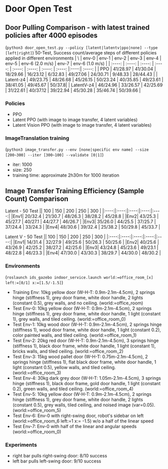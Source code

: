 # Door Open Test

## Door Pulling Comparison - with latest trained policies after 4000 episodes
(```python3 door_open_test.py --policy [latent|latentv|ppo|none] --type [left|right]```)
50-Test, Success count/average steps of different policies applied in different environments
| \ | env-0 | env-1 | env-2 | env-3 | env-4 | env-5 | env-6 (2.0 m/s) | env-7 | env-6 (1.0 m/s) |
| :----: | :----: | :----: | :----: | :----: | :----: | :----: | :----: |:----:| :----: |
| PPO | 41/28.97 | 41/30.04 | 18/29.66 | 16/23.12 | 6/32.83 | 49/27.06 | 24/30.71 | 9/48.33 | 28/44.43 |
| Latent-z4 | 49/23.75 | 48/26.68 | 45/26.15 | 50/23.24 | 40/35.85 | 49/23.61 | 38/41.05 | 49/45.67 | 50/37.8|
| LatentV-z4 | 46/24.96 | 33/26.57 | 42/25.69 | 31/22.61 | 40/37.12 | 39/22.94 | 45/30.28 | 35/46.74 | 50/39.66 |
### Policies
- PPO
- Latent PPO (with image to image transfer, 4 latent variables)
- Latent Vision PPO (with image to image transfer, 4 latent variables)

### ImageTranslation training
(```python3 image_transfer.py --env [none|specific env name] --size [200~300] --iter [300~100] --validate [0|1]```)
- iter: 1000
- size: 250
- training time: approximate 2h30m for 1000 iteration

## Image Transfer Training Efficiency (Sample Count) Comparison
Latent - 50 Test
|\| 100 | 150 | 200 | 250 | 300 |
|:----:|:----:|:----:|:----:|:----:|
|Env1| 20/32.4 | 21/30.7 | 48/26.3 | 38/28.2 | 45/28.8 |
|Env2| 43/25.3 | 45/27.7 | 40/27.1 | 44/27.7 | 46/26.7 |
|Env3| 35/26.0 | 44/25.5 | 37/25.7 | 37/24.4 | 33/24.3 |
|Env4| 48/30.6 | 39/32.4 | 25/38.2 | 50/29.8 | 45/33.7 |

Latent V - 50 Test
|\| 100 | 150 | 200 | 250 | 300 |
|:----:|:----:|:----:|:----:|:----:|
|Env1| 14/31.4 | 32/27.9 | 49/25.6 | 50/26.3 | 50/25.6 |
|Env2| 40/25.6 | 43/26.9 | 42/25.2 | 38/27.2 | 42/25.6 |
|Env3| 43/24.8 | 45/23.6 | 49/23.1 | 48/22.8 | 46/23.3 |
|Env4| 47/30.0 | 43/30.3 | 38/29.7 | 44/30.0 | 48/30.2 |

### Environments
(```roslaunch ids_gazebo indoor_service.launch world:=office_room_[x] left:=[0/1] x:=[1.5/-1.5]```)
- Training Env: 10kg yellow door (W-H-T: 0.9m-2.1m-4.5cm), 2 springs hinge (stiffness 1), grey door frame, white door handle, 2 lights (constant 0.5), grey walls, and no ceiling. (world:=office_room)  
- Test Env-0: 10kg yellow door (W-H-T: 0.9m-2.1m-4.5cm), 2 springs hinge (stiffness 1), grey door frame, white door handle, 1 light (constant 1), grey walls, and tiled ceiling. (world:=office_room_0)
- Test Env-1: 10kg wood door (W-H-T: 0.9m-2.1m-4.5cm), 2 springs hinge (stiffness 1), wood door frame, white door handle, 1 light (constant 0.2), color painted walls, and tiled ceiling. (world:=office_room_1)  
- Test Env-2: 20kg red door (W-H-T: 0.9m-2.1m-4.5cm), 3 springs hinge (stiffness 1), black door frame, white door handle, 1 light (constant 1), bricks walls, and tiled ceiling. (world:=office_room_2)  
- Test Env-3: 15kg wood pallet door (W-H-T: 0.75m-2.1m-4.5cm), 2 springs hinge (stiffness 1), flat black door frame, white door handle, 1 light (constant 0.5), yellow walls, and tiled ceiling. (world:=office_room_3)
- Test Env-4: 30kg dark grey door (W-H-T: 1.05m-2.1m-4.5cm), 3 springs hinge (stiffness 1), black door frame, gold door handle, 1 light (constant 0.2), green walls, and tiled ceiling. (world:=office_room_4)
- Test Env-5: 10kg yellow door (W-H-T: 0.9m-2.1m-4.5cm), 2 springs hinge (stiffness 1), grey door frame, white door handle, 2 lights (constant 0.5), grey walls, tiled ceiling, and noised image (var=0.05). (world:=office_room_5)  
- Test Env-6: Env-0 with right-swing door, robot's sidebar on left (world:=office_room_6 left:=1 x:= -1.5) w/o a half of the linear speed
- Test Env-7: Env-0 with half of the linear and angular speeds (world:=office_room_0)

### Experiments
- right bar pulls right-swing door: 8/10 success
- left bar pulls left-swing door: 9/10 success
